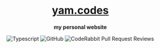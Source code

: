 <div align=center>
  <h1><a href="https://yam.codes">yam.codes</a></h1>

<b>my personal website</b>

![Typescript](https://img.shields.io/badge/TypeScript-007ACC?&logo=typescript&logoColor=white) ![GitHub](https://img.shields.io/github/license/satnaing/astro-paper?color=%232F3741) ![CodeRabbit Pull Request Reviews](https://img.shields.io/coderabbit/prs/github/yamcodes/yam.codes?labelColor=171717&color=FF570A&link=https%3A%2F%2Fcoderabbit.ai&label=CodeRabbit%20Reviews)

</div>
